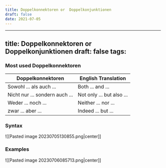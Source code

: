 ```yaml
---
title: Doppelkonnektoren or  Doppelkonjunktionen
draft: false
date: 2021-07-05
---
```


---
title: Doppelkonnektoren or  Doppelkonjunktionen
draft: false
tags:
---
### Most used Doppelkonnektoren
| Doppelkonnektoren     | English Translation  |
| ---------------------- | -------------------- |
| Sowohl ... als auch ...| Both ... and ...     |
| Nicht nur ... sondern auch ... | Not only ... but also ... |
| Weder ... noch ...     | Neither ... nor ...  |
| zwar  ... aber ...  | Indeed ... but ...    |

### Syntax
![[Pasted image 20230705130855.png|center]]

### Examples
![[Pasted image 20230706085713.png|center]]


